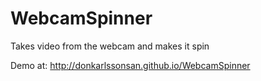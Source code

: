 WebcamSpinner
=============

Takes video from the webcam and makes it spin

Demo at: http://donkarlssonsan.github.io/WebcamSpinner
